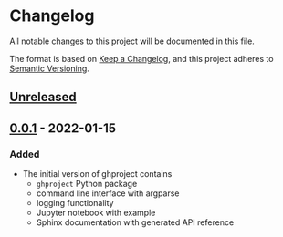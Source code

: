 # Changelog

All notable changes to this project will be documented in this file.

The format is based on [Keep a Changelog](https://keepachangelog.com/en/1.0.0/),
and this project adheres to [Semantic Versioning](https://semver.org/spec/v2.0.0.html).

## [Unreleased]

## [0.0.1] - 2022-01-15

### Added

- The initial version of ghproject contains
    - `ghproject` Python package
    - command line interface with argparse
    - logging functionality
    - Jupyter notebook with example
    - Sphinx documentation with generated API reference

[Unreleased]: https://github.com/mwakok/ghproject/compare/0.0.1...HEAD
[0.0.1]: https://github.com/mwakok/ghproject/releases/tag/0.0.1
